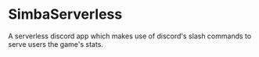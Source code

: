 # SimbaServerless
A serverless discord app which makes use of discord's slash commands to serve users the game's stats.
